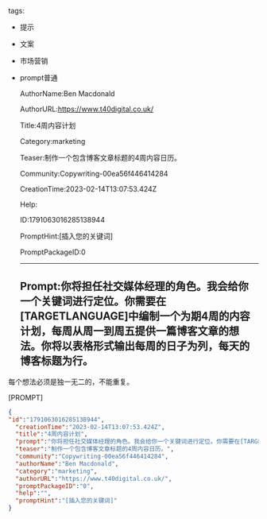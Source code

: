   tags: 
- 提示
- 文案
- 市场营销
- prompt普通

  AuthorName:Ben Macdonald

  AuthorURL:https://www.t40digital.co.uk/

  Title:4周内容计划

  Category:marketing

  Teaser:制作一个包含博客文章标题的4周内容日历。

  Community:Copywriting-00ea56f446414284

  CreationTime:2023-02-14T13:07:53.424Z

  Help:

  ID:1791063016285138944

  PromptHint:[插入您的关键词]

  PromptPackageID:0

  ---

  ## Prompt:你将担任社交媒体经理的角色。我会给你一个关键词进行定位。你需要在[TARGETLANGUAGE]中编制一个为期4周的内容计划，每周从周一到周五提供一篇博客文章的想法。你将以表格形式输出每周的日子为列，每天的博客标题为行。

每个想法必须是独一无二的，不能重复。

[PROMPT]

  ```json
  {
  "id":"1791063016285138944",
    "creationTime":"2023-02-14T13:07:53.424Z",
    "title":"4周内容计划",
    "prompt":"你将担任社交媒体经理的角色。我会给你一个关键词进行定位。你需要在[TARGETLANGUAGE]中编制一个为期4周的内容计划，每周从周一到周五提供一篇博客文章的想法。你将以表格形式输出每周的日子为列，每天的博客标题为行。\n\n每个想法必须是独一无二的，不能重复。\n\n[PROMPT]",
    "teaser":"制作一个包含博客文章标题的4周内容日历。",
    "community":"Copywriting-00ea56f446414284",
    "authorName":"Ben Macdonald",
    "category":"marketing",
    "authorURL":"https://www.t40digital.co.uk/",
    "promptPackageID":"0",
    "help":"",
    "promptHint":"[插入您的关键词]"
  }
  ```
